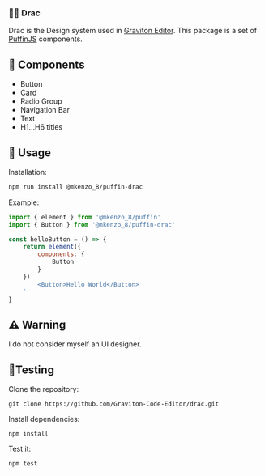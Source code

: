 ### 💅🏻 Drac

Drac is the Design system used in [Graviton Editor](https://github.com/Graviton-Code-Editor/Graviton-App). 
This package is a set of [PuffinJS](https://github.com/PuffinJS/puffin) components.

## 🌱 Components
* Button
* Card
* Radio Group
* Navigation Bar
* Text
* H1...H6 titles

## 🍜 Usage

Installation:
```sh
npm run install @mkenzo_8/puffin-drac
```

Example:
```javascript 
import { element } from '@mkenzo_8/puffin'
import { Button } from '@mkenzo_8/puffin-drac'

const helloButton = () => {
	return element({
		components: {
			Button
		}
	})`
		<Button>Hello World</Button>
	`
}
```

## ⚠ Warning
I do not consider myself an UI designer.

## 🤔Testing
Clone the repository:
```shell
git clone https://github.com/Graviton-Code-Editor/drac.git
```

Install dependencies:
```shell
npm install
```

Test it:
```shell 
npm test
```

